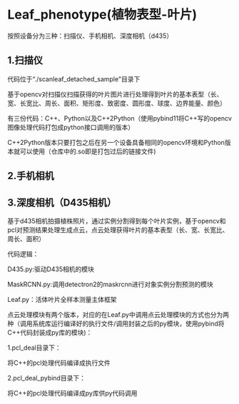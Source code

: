 # Leaf_phenotype(植物表型-叶片)

按照设备分为三种：扫描仪、手机相机、深度相机（d435）

## 1.扫描仪

代码位于“./scanleaf_detached_sample"目录下

基于opencv对扫描仪扫描获得的叶片图片进行处理得到叶片的基本表型（长、宽、长宽比、周长、面积、矩形度、致密度、圆形度、球度、边界能量、颜色）

有三份代码：C++、Python以及C++2Python（使用pybind11将C++写的opencv图像处理代码打包成python接口调用的版本）

C++2Python版本只要打包之后在另一个设备具备相同的opencv环境和Python版本就可以使用（仓库中的.so即是打包过后的链接文件)

## 2.手机相机

## 3.深度相机（D435相机）

基于d435相机拍摄植株照片，通过实例分割得到每个叶片实例，基于opencv和pcl对预测结果处理生成点云，点云处理获得叶片的基本表型（长、宽、长宽比、周长、面积）

代码逻辑：

D435.py:驱动D435相机的模块

MaskRCNN.py:调用detectron2的maskrcnn进行对象实例分割预测的模块

Leaf.py：活体叶片全样本测量主体框架

点云处理模块有两个版本，对应的在Leaf.py中调用点云处理模块的方式也分为两种（调用系统库运行编译好的执行文件/调用封装之后的py模块，使用pybind将C++代码封装成py库的模块)：

1.pcl_deal目录下：

将C++的pcl处理代码编译成执行文件

2.pcl_deal_pybind目录下：

将C++的pcl处理代码编译成py库供py代码调用
